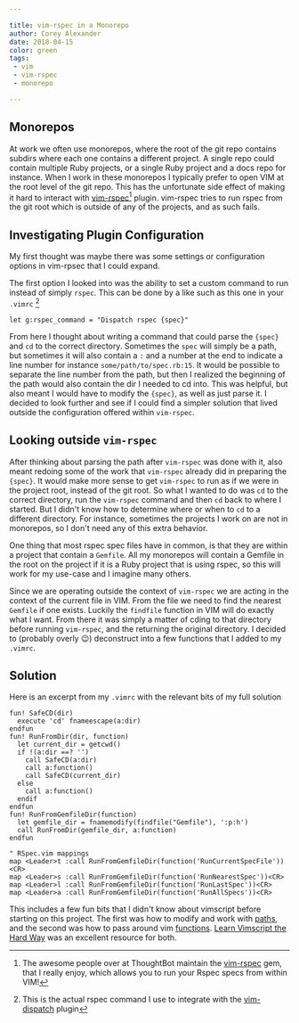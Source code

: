 ```yaml
---

title: vim-rspec in a Monorepo
author: Corey Alexander
date: 2018-04-15
color: green
tags:
 - vim
 - vim-rspec
 - monorepo

---
```


## Monorepos

At work we often use monorepos, where the root of the git repo contains subdirs where each one contains a different project. A single repo could contain multiple Ruby projects, or a single Ruby project and a docs repo for instance. When I work in these monorepos I typically prefer to open VIM at the root level of the git repo. This has the unfortunate side effect of making it hard to interact with [vim-rspec](https://github.com/thoughtbot/vim-rspec)[^1] plugin. vim-rspec tries to run rspec from the git root which is outside of any of the projects, and as such fails.

## Investigating Plugin Configuration

My first thought was maybe there was some settings or configuration options in vim-rpsec that I could expand.

The first option I looked into was the ability to set a custom command to run instead of simply `rspec`. This can be done by a like such as this one in your `.vimrc` [^2]

```vim
let g:rspec_command = "Dispatch rspec {spec}"
```

From here I thought about writing a command that could parse the `{spec}` and `cd` to the correct directory. Sometimes the `spec` will simply be a path, but sometimes it will also contain a `:` and a number at the end to indicate a line number for instance `some/path/to/spec.rb:15`.
It would be possible to separate the line number from the path, but then I realized the beginning of the path would also contain the dir I needed to cd into. This was helpful, but also meant I would have to modify the `{spec}`, as well as just parse it. I decided to look further and see if I could find a simpler solution that lived outside the configuration offered within `vim-rspec`.

## Looking outside `vim-rspec`

After thinking about parsing the path after `vim-rspec` was done with it, also meant redoing some of the work that `vim-rspec` already did in preparing the `{spec}`. It would make more sense to get `vim-rspec` to run as if we were in the project root, instead of the git root. So what I wanted to do was `cd` to the correct directory, run the `vim-rspec` command and then `cd` back to where I started. But I didn't know how to determine where or when to `cd` to a different directory. For instance, sometimes the projects I work on are not in monorepos, so I don't need any of this extra behavior.

One thing that most rspec spec files have in common, is that they are within a project that contain a `Gemfile`. All my monorepos will contain a Gemfile in the root on the project if it is a Ruby project that is using rspec, so this will work for my use-case and I imagine many others.

Since we are operating outside the context of `vim-rspec` we are acting in the context of the current file in VIM. From the file we need to find the nearest `Gemfile` if one exists. Luckily the `findfile` function in VIM will do exactly what I want. From there it was simply a matter of cding to that directory before running `vim-rspec`, and the returning the original directory. I decided to (probably overly 😉) deconstruct into a few functions that I added to my `.vimrc`.

## Solution

Here is an excerpt from my `.vimrc` with the relevant bits of my full solution

```vim
fun! SafeCD(dir)
  execute 'cd' fnameescape(a:dir)
endfun
fun! RunFromDir(dir, function)
  let current_dir = getcwd()
  if !(a:dir ==? '')
    call SafeCD(a:dir)
    call a:function()
    call SafeCD(current_dir)
  else
    call a:function()
  endif
endfun
fun! RunFromGemfileDir(function)
  let gemfile_dir = fnamemodify(findfile("Gemfile"), ':p:h')
  call RunFromDir(gemfile_dir, a:function)
endfun

" RSpec.vim mappings
map <Leader>t :call RunFromGemfileDir(function('RunCurrentSpecFile'))<CR>
map <Leader>s :call RunFromGemfileDir(function('RunNearestSpec'))<CR>
map <Leader>l :call RunFromGemfileDir(function('RunLastSpec'))<CR>
map <Leader>a :call RunFromGemfileDir(function('RunAllSpecs'))<CR>
```

This includes a few fun bits that I didn't know about vimscript before starting on this project. The first was how to modify and work with [paths](http://learnvimscriptthehardway.stevelosh.com/chapters/40.html), and the second was how to pass around vim [functions](http://learnvimscriptthehardway.stevelosh.com/chapters/39.html#functions-as-variables). [Learn Vimscript the Hard Way](http://learnvimscriptthehardway.stevelosh.com/) was an excellent resource for both.


[^1]: The awesome people over at ThoughtBot maintain the [vim-rspec](https://github.com/thoughtbot/vim-rspec) gem, that I really enjoy, which allows you to run your Rspec specs from within VIM!
[^2]: This is the actual rspec command I use to integrate with the [vim-dispatch](https://github.com/tpope/vim-dispatch) plugin
